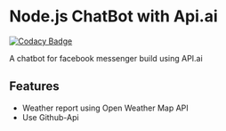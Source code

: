 # Node.js ChatBot with Api.ai

[![Codacy Badge](https://api.codacy.com/project/badge/Grade/a61c319d6e8b477cbd3ac76bb769fae9)](https://www.codacy.com/app/mukulsaini/chatbot-node?utm_source=github.com&utm_medium=referral&utm_content=mukulsaini/chatbot-node&utm_campaign=badger)

A chatbot for facebook messenger build using API.ai
## Features 
* Weather report using Open Weather Map API
* Use Github-Api 

